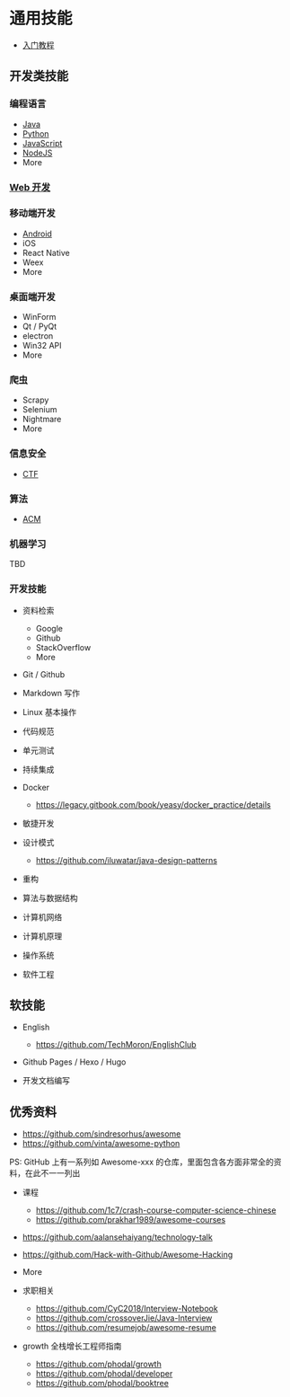 # 通用技能

* [入门教程](/common/first)

## 开发类技能

### 编程语言

* [Java](/common/java/)
* [Python](/common/python/)
* [JavaScript](/web/javascript/)
* [NodeJS](/common/nodejs/)
* More

### [Web 开发](/web/)

### 移动端开发

* [Android](/android/)
* iOS
* React Native
* Weex
* More
  
### 桌面端开发

* WinForm
* Qt / PyQt
* electron
* Win32 API
* More

### 爬虫

* Scrapy
* Selenium
* Nightmare
* More
  
### 信息安全

* [CTF](/ctf/)

### 算法

* [ACM](/acm/)

### 机器学习

TBD

### 开发技能

* 资料检索
  * Google
  * Github
  * StackOverflow
  * More

* Git / Github

* Markdown 写作

* Linux 基本操作

* 代码规范

* 单元测试

* 持续集成

* Docker
  * <https://legacy.gitbook.com/book/yeasy/docker_practice/details>

* 敏捷开发
  
* 设计模式
  * <https://github.com/iluwatar/java-design-patterns>

* 重构

* 算法与数据结构

* 计算机网络

* 计算机原理

* 操作系统

* 软件工程

## 软技能

* English
  * <https://github.com/TechMoron/EnglishClub>

* Github Pages / Hexo / Hugo

* 开发文档编写

## 优秀资料

* <https://github.com/sindresorhus/awesome>
* <https://github.com/vinta/awesome-python>

PS: GitHub 上有一系列如 Awesome-xxx 的仓库，里面包含各方面非常全的资料，在此不一一列出

* 课程
  * <https://github.com/1c7/crash-course-computer-science-chinese>
  * <https://github.com/prakhar1989/awesome-courses>
* <https://github.com/aalansehaiyang/technology-talk>
* <https://github.com/Hack-with-Github/Awesome-Hacking>
* More

* 求职相关
  * <https://github.com/CyC2018/Interview-Notebook>
  * <https://github.com/crossoverJie/Java-Interview>
  * <https://github.com/resumejob/awesome-resume>

* growth 全栈增长工程师指南
  * <https://github.com/phodal/growth>
  * <https://github.com/phodal/developer>
  * <https://github.com/phodal/booktree>
